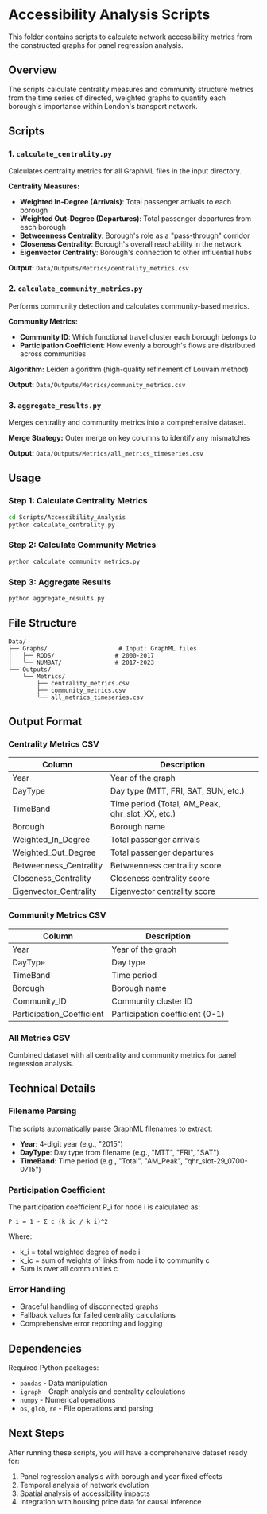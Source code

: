 # Accessibility Analysis Scripts

This folder contains scripts to calculate network accessibility metrics from the constructed graphs for panel regression analysis.

## Overview

The scripts calculate centrality measures and community structure metrics from the time series of directed, weighted graphs to quantify each borough's importance within London's transport network.

## Scripts

### 1. `calculate_centrality.py`
Calculates centrality metrics for all GraphML files in the input directory.

**Centrality Measures:**
- **Weighted In-Degree (Arrivals)**: Total passenger arrivals to each borough
- **Weighted Out-Degree (Departures)**: Total passenger departures from each borough  
- **Betweenness Centrality**: Borough's role as a "pass-through" corridor
- **Closeness Centrality**: Borough's overall reachability in the network
- **Eigenvector Centrality**: Borough's connection to other influential hubs

**Output:** `Data/Outputs/Metrics/centrality_metrics.csv`

### 2. `calculate_community_metrics.py`
Performs community detection and calculates community-based metrics.

**Community Metrics:**
- **Community ID**: Which functional travel cluster each borough belongs to
- **Participation Coefficient**: How evenly a borough's flows are distributed across communities

**Algorithm:** Leiden algorithm (high-quality refinement of Louvain method)

**Output:** `Data/Outputs/Metrics/community_metrics.csv`

### 3. `aggregate_results.py`
Merges centrality and community metrics into a comprehensive dataset.

**Merge Strategy:** Outer merge on key columns to identify any mismatches

**Output:** `Data/Outputs/Metrics/all_metrics_timeseries.csv`

## Usage

### Step 1: Calculate Centrality Metrics
```bash
cd Scripts/Accessibility_Analysis
python calculate_centrality.py
```

### Step 2: Calculate Community Metrics
```bash
python calculate_community_metrics.py
```

### Step 3: Aggregate Results
```bash
python aggregate_results.py
```

## File Structure

```
Data/
├── Graphs/                    # Input: GraphML files
│   ├── RODS/                 # 2000-2017
│   └── NUMBAT/               # 2017-2023
└── Outputs/
    └── Metrics/
        ├── centrality_metrics.csv
        ├── community_metrics.csv
        └── all_metrics_timeseries.csv
```

## Output Format

### Centrality Metrics CSV
| Column | Description |
|--------|-------------|
| Year | Year of the graph |
| DayType | Day type (MTT, FRI, SAT, SUN, etc.) |
| TimeBand | Time period (Total, AM_Peak, qhr_slot_XX, etc.) |
| Borough | Borough name |
| Weighted_In_Degree | Total passenger arrivals |
| Weighted_Out_Degree | Total passenger departures |
| Betweenness_Centrality | Betweenness centrality score |
| Closeness_Centrality | Closeness centrality score |
| Eigenvector_Centrality | Eigenvector centrality score |

### Community Metrics CSV
| Column | Description |
|--------|-------------|
| Year | Year of the graph |
| DayType | Day type |
| TimeBand | Time period |
| Borough | Borough name |
| Community_ID | Community cluster ID |
| Participation_Coefficient | Participation coefficient (0-1) |

### All Metrics CSV
Combined dataset with all centrality and community metrics for panel regression analysis.

## Technical Details

### Filename Parsing
The scripts automatically parse GraphML filenames to extract:
- **Year**: 4-digit year (e.g., "2015")
- **DayType**: Day type from filename (e.g., "MTT", "FRI", "SAT")
- **TimeBand**: Time period (e.g., "Total", "AM_Peak", "qhr_slot-29_0700-0715")

### Participation Coefficient
The participation coefficient P_i for node i is calculated as:
```
P_i = 1 - Σ_c (k_ic / k_i)^2
```
Where:
- k_i = total weighted degree of node i
- k_ic = sum of weights of links from node i to community c
- Sum is over all communities c

### Error Handling
- Graceful handling of disconnected graphs
- Fallback values for failed centrality calculations
- Comprehensive error reporting and logging

## Dependencies

Required Python packages:
- `pandas` - Data manipulation
- `igraph` - Graph analysis and centrality calculations
- `numpy` - Numerical operations
- `os`, `glob`, `re` - File operations and parsing

## Next Steps

After running these scripts, you will have a comprehensive dataset ready for:
1. Panel regression analysis with borough and year fixed effects
2. Temporal analysis of network evolution
3. Spatial analysis of accessibility impacts
4. Integration with housing price data for causal inference


